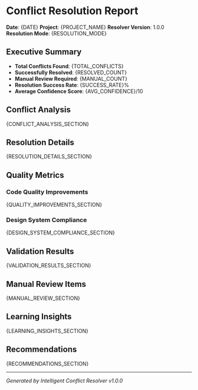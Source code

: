 # Conflict Resolution Report

**Date**: {DATE}
**Project**: {PROJECT_NAME}
**Resolver Version**: 1.0.0
**Resolution Mode**: {RESOLUTION_MODE}

## Executive Summary

- **Total Conflicts Found**: {TOTAL_CONFLICTS}
- **Successfully Resolved**: {RESOLVED_COUNT}
- **Manual Review Required**: {MANUAL_COUNT}
- **Resolution Success Rate**: {SUCCESS_RATE}%
- **Average Confidence Score**: {AVG_CONFIDENCE}/10

## Conflict Analysis

{CONFLICT_ANALYSIS_SECTION}

## Resolution Details

{RESOLUTION_DETAILS_SECTION}

## Quality Metrics

### Code Quality Improvements
{QUALITY_IMPROVEMENTS_SECTION}

### Design System Compliance
{DESIGN_SYSTEM_COMPLIANCE_SECTION}

## Validation Results

{VALIDATION_RESULTS_SECTION}

## Manual Review Items

{MANUAL_REVIEW_SECTION}

## Learning Insights

{LEARNING_INSIGHTS_SECTION}

## Recommendations

{RECOMMENDATIONS_SECTION}

---

*Generated by Intelligent Conflict Resolver v1.0.0*